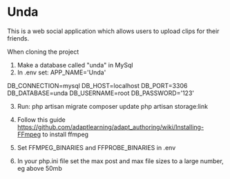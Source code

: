 # Unda

This is a web social application which allows users to upload clips for their friends.

When cloning the project
1. Make a database called "unda" in MySql
2. In .env set:
APP_NAME='Unda'

DB_CONNECTION=mysql
DB_HOST=localhost
DB_PORT=3306
DB_DATABASE=unda
DB_USERNAME=root
DB_PASSWORD='123'

3. Run:
php artisan migrate
composer update
php artisan storage:link

4. Follow this guide
https://github.com/adaptlearning/adapt_authoring/wiki/Installing-FFmpeg
to install ffmpeg

5. Set FFMPEG_BINARIES and FFPROBE_BINARIES in .env

6. In your php.ini file set the max post and max file sizes to a large number, eg above 50mb
